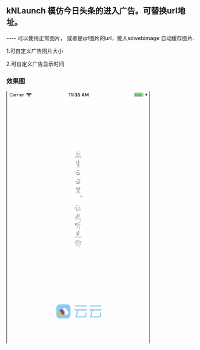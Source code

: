 ## kNLaunch 模仿今日头条的进入广告。可替换url地址。 

---- 可以使用正常图片， 或者是gif图片的url，接入sdwebimage 自动缓存图片. 


1.可自定义广告图片大小

2.可自定义广告显示时间

### 效果图

![](https://github.com/krystalName/kNLaunch/blob/master/KNLaunchPage.gif)


